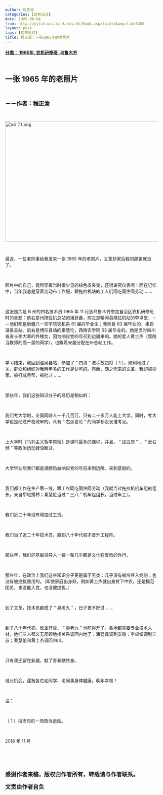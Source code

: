 ```yaml
---
author: 程正渝
categories: [这样走过]
date: 1989-06-04
from: http://mjlsh.usc.cuhk.edu.hk/Book.aspx?cid=4&amp;tid=5365
layout: post
tags: [这样走过]
title: 程正渝：一张1965年的老照片
---
```


<div style="margin: 15px 10px 10px 0px;">
<div>
<span id="ctl00_ContentPlaceHolder1_chapter1_SubjectLabel" style="font-weight:bold;text-decoration:underline;">
   分类： 1965年, 农机研修班, 乌鲁木齐
  </span>
</div>
<p class="p1">
<b>
<font size="5">
<span class="s1">
</span>
<br/>
</font>
</b>
</p>
<p class="p2">
<b>
<font size="5">
<span class="s1" style="">
     一张
    </span>
<span class="s2" style="">
<font size="5">
      1965
     </font>
</span>
<span class="s1" style="">
     年的老照片
    </span>
</font>
</b>
</p>
<p class="p1">
<b>
<font size="4">
<span class="s1">
</span>
<br/>
</font>
</b>
</p>
<p class="p2">
<span class="s1">
<b>
<font size="4">
     －－作者：程正渝
    </font>
</b>
</span>
</p>
<p class="p1">
<span class="s1">
</span>
<br/>
</p>
<p class="p3">
<span class="s1">
<img alt="n4 (1).png" border="0" height="388" src="http://mjlsh.usc.cuhk.edu.hk/medias/contents/5365/n4%20(1).png" width="550"/>
</span>
</p>
<p class="p1">
<span class="s1">
</span>
<br/>
</p>
<p class="p2">
<span class="s1">
   最近，一位老同事给我发来一张
  </span>
<span class="s2">
   1965
  </span>
<span class="s1">
   年的老照片，文革抄家后我的那张就没了。
  </span>
</p>
<p class="p1">
<span class="s1">
</span>
<br/>
</p>
<p class="p2">
<span class="s1">
   照片中的自己，竟然穿着当时很少见的棕色皮夹克，还很讲究仪表呢！而在记忆中，当年我总是穿着劳动布工作服，跟拖拉机站的工人们同吃同住同劳动
  </span>
<span class="s2">
   ……
  </span>
</p>
<p class="p1">
<span class="s1">
</span>
<br/>
</p>
<p class="p2">
<span class="s1">
   这张照片是
  </span>
<span class="s2">
   B
  </span>
<span class="s1">
   州的四名技术员
  </span>
<span class="s2">
   1965
  </span>
<span class="s1">
   年
  </span>
<span class="s2">
   11
  </span>
<span class="s1">
   月到乌鲁木齐参加自治区农机研修班时的合影：前右是州拖拉机总站的潘廷鑫，前左是精河县拖拉机站的李卓堂，－－他们都是新疆八一农学院农机系
  </span>
<span class="s2">
   61
  </span>
<span class="s1">
   届的毕业生；我则是
  </span>
<span class="s2">
   63
  </span>
<span class="s1">
   届毕业的，来自温泉县站。后右是博乐县站的秦慧伦，西南农学院
  </span>
<span class="s2">
   63
  </span>
<span class="s1">
   届毕业的。她是当时四川省省长李大章的外甥女，因为响应党的号召到边疆来的。她的爱人黄士杰（留院当教师的高一届的同学），也跟着来疆分配在州总站工作。
  </span>
</p>
<p class="p1">
<span class="s1">
</span>
<br/>
</p>
<p class="p2">
<span class="s1">
   学习结束，我回到温泉县站，参加了
  </span>
<span class="s2">
   “
  </span>
<span class="s1">
   四清
  </span>
<span class="s2">
   ”
  </span>
<span class="s1">
   洗手放包袱（
  </span>
<span class="s2">
   1
  </span>
<span class="s1">
   ），顺利地过了关，群众和组织对我两年多的工作是认可的。然而，随之而来的文革，我却被抄家，被打成黑帮，被批斗
  </span>
<span class="s2">
   ……
  </span>
</p>
<p class="p1">
<span class="s1">
</span>
<br/>
</p>
<p class="p2">
<span class="s1">
   那些年，我们这些知识分子的经历是相似的：
  </span>
</p>
<p class="p1">
<span class="s1">
</span>
<br/>
</p>
<p class="p2">
<span class="s1">
   我们考大学时，全国同龄人一千几百万，只有二十多万人能上大学。同时，考大学也是经过严格政审的，凡有
  </span>
<span class="s2">
   “
  </span>
<span class="s1">
   右派言论
  </span>
<span class="s2">
   ”
  </span>
<span class="s1">
   的同学都没发准考证。
  </span>
</p>
<p class="p1">
<span class="s1">
</span>
<br/>
</p>
<p class="p2">
<span class="s1">
   上大学时《马列主义哲学原理》是课时最多的课程，并且，
  </span>
<span class="s2">
   “
  </span>
<span class="s1">
   拔白旗
  </span>
<span class="s2">
   ”
  </span>
<span class="s1">
   、
  </span>
<span class="s2">
   “
  </span>
<span class="s1">
   反右倾
  </span>
<span class="s2">
   ”
  </span>
<span class="s1">
   等政治运动就没断过。
  </span>
</p>
<p class="p1">
<span class="s1">
</span>
<br/>
</p>
<p class="p2">
<span class="s1">
   大学毕业后我们都是满腔热血响应党的号召来到边陲、来到基层的。
  </span>
</p>
<p class="p1">
<span class="s1">
</span>
<br/>
</p>
<p class="p2">
<span class="s1">
   我们都工作在生产第一线，跟工农同吃同住同劳动（我就当过拖拉机机车组的组长，亲自犁地播种；秦慧伦当过
  </span>
<span class="s2">
   “
  </span>
<span class="s1">
   三八
  </span>
<span class="s2">
   ”
  </span>
<span class="s1">
   机车组组长，当过车工）。
  </span>
</p>
<p class="p1">
<span class="s1">
</span>
<br/>
</p>
<p class="p2">
<span class="s1">
   我们近二十年没有增加过工资。
  </span>
</p>
<p class="p1">
<span class="s1">
</span>
<br/>
</p>
<p class="p2">
<span class="s1">
   我们当了近二十年技术员，直到八十年代初才晋升工程师。
  </span>
</p>
<p class="p1">
<span class="s1">
</span>
<br/>
</p>
<p class="p2">
<span class="s1">
   那些年，我们的基层领导人一茬一茬几乎都是文化程度低的外行。
  </span>
</p>
<p class="p1">
<span class="s1">
</span>
<br/>
</p>
<p class="p2">
<span class="s1">
   那些年，在政治上我们这些知识分子更是属于另类：几乎没有被培养入党的；也没有被提拔重用的。（即使家庭出身好，例如黄士杰就出身贫下中农，还是模范团员，也没能入党，也没被提拔。）
  </span>
</p>
<p class="p1">
<span class="s1">
</span>
<br/>
</p>
<p class="p2">
<span class="s1">
   到了文革，技术员都成了
  </span>
<span class="s2">
   “
  </span>
<span class="s1">
   臭老九
  </span>
<span class="s2">
   ”
  </span>
<span class="s1">
   ，日子更不好过
  </span>
<span class="s2">
   ……
  </span>
</p>
<p class="p1">
<span class="s1">
</span>
<br/>
</p>
<p class="p2">
<span class="s1">
   到了八十年代初，改革开放，
  </span>
<span class="s2">
   “
  </span>
<span class="s1">
   臭老九
  </span>
<span class="s2">
   ”
  </span>
<span class="s1">
   也吃得开了，各地都需要专业技术人材，他们三人都义无反顾地找关系调回内地了：潘廷鑫调到安徽；李卓堂调到江苏；秦慧伦和黄士杰调回四川。
  </span>
</p>
<p class="p1">
<span class="s1">
</span>
<br/>
</p>
<p class="p2">
<span class="s1">
   只有我还留在新疆，献了青春献终身。
  </span>
</p>
<p class="p1">
<span class="s1">
</span>
<br/>
</p>
<p class="p2">
<span class="s1">
   借此机会，遥祝各位老同学、老同事身体健康，晚年幸福！
  </span>
</p>
<p class="p1">
<span class="s1">
</span>
<br/>
</p>
<p class="p2">
<span class="s1">
   注：
  </span>
</p>
<p class="p1">
<span class="s1">
</span>
<br/>
</p>
<p class="p2">
<span class="s1">
   （
  </span>
<span class="s2">
   1
  </span>
<span class="s1">
   ）指当时的一场政治运动。
  </span>
</p>
<p class="p1">
<span class="s1">
</span>
<br/>
</p>
<p class="p3">
<span class="s1">
   2018
  </span>
<span class="s3">
   年
  </span>
<span class="s1">
   11
  </span>
<span class="s3">
   月
  </span>
</p>
<p class="p1">
<b>
<font size="4">
<span class="s1">
</span>
<br/>
</font>
</b>
</p>
<p class="p1">
<b>
<font size="4">
<span class="s1">
</span>
<br/>
</font>
</b>
</p>
<p class="p2">
<span class="s1">
<b>
<font size="4">
     感谢作者来稿，版权归作者所有，转载请与作者联系。
    </font>
</b>
</span>
</p>
<p class="p2">
<span class="s1">
<b>
<font size="4">
     文责由作者自负
    </font>
</b>
</span>
</p>
</div>
